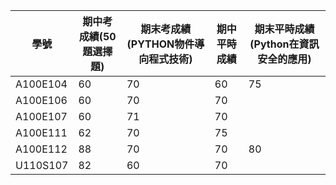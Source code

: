 | 學號 | 期中考成績(50題選擇題) | 期末考成績(PYTHON物件導向程式技術) | 期中平時成績 | 期末平時成績(Python在資訊安全的應用) |
| ---- |  ---- |  ---- |  ---- |  ---- |  
| A100E104 | 60| 70|60|75|
| A100E106| 60 | 70 |70||
| A100E107| 60 | 71|70 ||
| A100E111| 62 | 70|75 ||
| A100E112| 88 | 70|70 |80|
| U110S107| 82 | 60|70 ||
